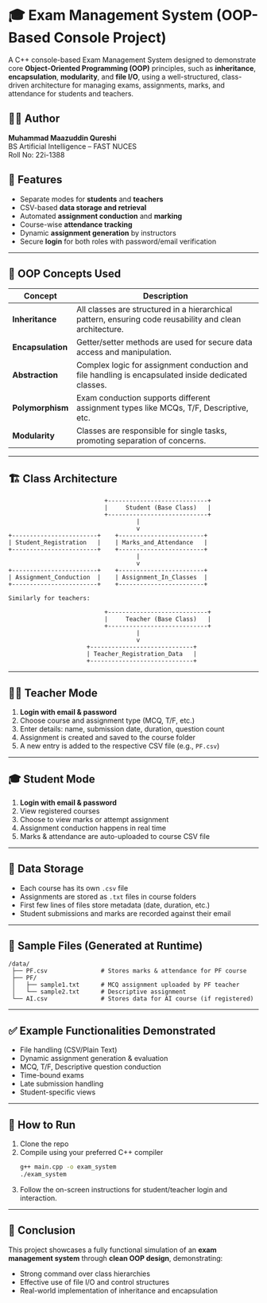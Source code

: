 # 🎓 Exam Management System (OOP-Based Console Project)

A C++ console-based Exam Management System designed to demonstrate core **Object-Oriented Programming (OOP)** principles, such as **inheritance**, **encapsulation**, **modularity**, and **file I/O**, using a well-structured, class-driven architecture for managing exams, assignments, marks, and attendance for students and teachers.

## 👨‍💻 Author
**Muhammad Maazuddin Qureshi**  
BS Artificial Intelligence – FAST NUCES  
Roll No: 22i-1388

## 📌 Features

- Separate modes for **students** and **teachers**
- CSV-based **data storage and retrieval**
- Automated **assignment conduction** and **marking**
- Course-wise **attendance tracking**
- Dynamic **assignment generation** by instructors
- Secure **login** for both roles with password/email verification

---

## 🧠 OOP Concepts Used

| Concept           | Description |
|------------------|-------------|
| **Inheritance**  | All classes are structured in a hierarchical pattern, ensuring code reusability and clean architecture. |
| **Encapsulation**| Getter/setter methods are used for secure data access and manipulation. |
| **Abstraction**  | Complex logic for assignment conduction and file handling is encapsulated inside dedicated classes. |
| **Polymorphism** | Exam conduction supports different assignment types like MCQs, T/F, Descriptive, etc. |
| **Modularity**   | Classes are responsible for single tasks, promoting separation of concerns. |

---

## 🏗️ Class Architecture

```
                           +----------------------------+
                           |     Student (Base Class)   |
                           +----------------------------+
                                    |
                                    v
+------------------------+    +------------------------+
| Student_Registration   |    | Marks_and_Attendance   |
+------------------------+    +------------------------+
                                    |
                                    v
+------------------------+    +------------------------+
| Assignment_Conduction  |    | Assignment_In_Classes  |
+------------------------+    +------------------------+

Similarly for teachers:

                           +----------------------------+
                           |     Teacher (Base Class)   |
                           +----------------------------+
                                    |
                                    v
                      +-----------------------------+
                      | Teacher_Registration_Data   |
                      +-----------------------------+
```

---

## 🧑‍🏫 Teacher Mode

1. **Login with email & password**
2. Choose course and assignment type (MCQ, T/F, etc.)
3. Enter details: name, submission date, duration, question count
4. Assignment is created and saved to the course folder
5. A new entry is added to the respective CSV file (e.g., `PF.csv`)

---

## 🎓 Student Mode

1. **Login with email & password**
2. View registered courses
3. Choose to view marks or attempt assignment
4. Assignment conduction happens in real time
5. Marks & attendance are auto-uploaded to course CSV file

---

## 💾 Data Storage

- Each course has its own `.csv` file
- Assignments are stored as `.txt` files in course folders
- First few lines of files store metadata (date, duration, etc.)
- Student submissions and marks are recorded against their email

---

## 📁 Sample Files (Generated at Runtime)

```
/data/
 ├── PF.csv               # Stores marks & attendance for PF course
 ├── PF/
 │   ├── sample1.txt      # MCQ assignment uploaded by PF teacher
 │   └── sample2.txt      # Descriptive assignment
 └── AI.csv               # Stores data for AI course (if registered)
```

---

## ✅ Example Functionalities Demonstrated

- File handling (CSV/Plain Text)
- Dynamic assignment generation & evaluation
- MCQ, T/F, Descriptive question conduction
- Time-bound exams
- Late submission handling
- Student-specific views

---

## 🚀 How to Run

1. Clone the repo
2. Compile using your preferred C++ compiler
   ```bash
   g++ main.cpp -o exam_system
   ./exam_system
   ```
3. Follow the on-screen instructions for student/teacher login and interaction.

---

## 🏁 Conclusion

This project showcases a fully functional simulation of an **exam management system** through **clean OOP design**, demonstrating:
- Strong command over class hierarchies
- Effective use of file I/O and control structures
- Real-world implementation of inheritance and encapsulation

